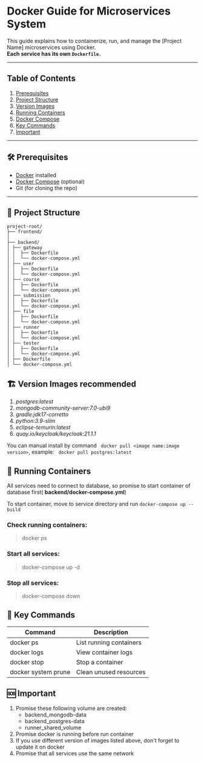 # Docker Guide for Microservices System

This guide explains how to containerize, run, and manage the [Project Name] microservices using Docker.  
**Each service has its own `Dockerfile`.**

---

## Table of Contents
1. [Prerequisites](#-prerequisites)
2. [Project Structure](#-project-structure)
3. [Version Images](#-version-images)
4. [Running Containers](#-running-containers)
5. [Docker Compose](#-docker-compose-recommended)
6. [Key Commands](#-key-commands)
7. [Important](#-important)

---

## 🛠 Prerequisites
- [Docker](https://docs.docker.com/get-docker/) installed
- [Docker Compose](https://docs.docker.com/compose/install/) (optional)
- Git (for cloning the repo)

---

## 📂 Project Structure

````angular2html
project-root/
├── frontend/
│
├── backend/
│ ├── gateway
│ │  ├── Dockerfile
│ │  └── docker-compose.yml
│ ├── user
│ │  ├── Dockerfile
│ │  └── docker-compose.yml
│ ├── course
│ │  ├── Dockerfile
│ │  └── docker-compose.yml
│ ├── submission
│ │  ├── Dockerfile
│ │  └── docker-compose.yml
│ ├── file
│ │  ├── Dockerfile
│ │  └── docker-compose.yml
│ ├── runner
│ │  ├── Dockerfile
│ │  └── docker-compose.yml
│ ├── tester
│ │  ├── Dockerfile
│ │  └── docker-compose.yml
│ ├── Dockerfile
│ └── docker-compose.yml
````

## 🏗 Version Images recommended
1. *postgres:latest*
2. *mongodb-community-server:7.0-ubi9*
3. *gradle:jdk17-corretto*
4. *python:3.9-slim*
5. *eclipse-temurin:latest*
6. *quay.io/keycloak/keycloak:21.1.1*

You can manual install by command ```` docker pull <image name:image version>````, example: ``` docker pull postgres:latest```

## 🚀 Running Containers
All services need to connect to database, so promise to start container of database first( **backend/docker-compose.yml**)

To start container, move to service directory and run ````docker-compose up --build```` 

### Check running containers:
> docker ps

### Start all services:
> docker-compose up -d

### Stop all services:
> docker-compose down

## 🔑 Key Commands
| Command | Description | 
----------|------------
| docker ps | List running containers|
| docker logs <container-id> | View container logs|
| docker stop <container-id> | Stop a container|
| docker system prune | Clean unused resources|

## 🆘 Important
1. Promise these following volume are created:
   - backend_mongodb-data
   - backend_postgres-data
   - runner_shared_volume
2. Promise docker is running before run container
3. If you use different version of images listed above, don't forget to update it on docker
4. Promise that all services use the same network
